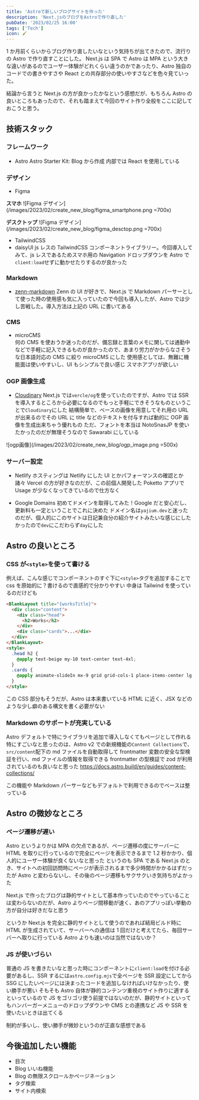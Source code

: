 ```yaml
---
title: 'Astroで新しいブログサイトを作った'
description: 'Next.jsのブログをAstroで作り直した'
pubDate: '2023/02/25 16:00'
tags: ['Tech']
icon: 🖌️
---
```


1 か月前くらいからブログ作り直したいなという気持ちが出てきたので、流行りの Astro で作り直すことにした。
Next.js は SPA で Astro は MPA という大きな違いがあるのでユーザー体験がどれくらい違うのかであったり、Astro 独自のコードでの書きやすさや React との共存部分の使いやすさなどを色々見ていった。

結論から言うと Next.js の方が良かったかなという感想だが、もちろん Astro の良いところもあったので、それも踏まえて今回のサイト作り全般をここに記しておこうと思う。

## 技術スタック

### フレームワーク

- Astro
  Astro Starter Kit: Blog から作成
  内部では React を使用している

### デザイン

- Figma

**スマホ**
![Figma デザイン](/images/2023/02/create_new_blog/figma_smartphone.png =700x)

**デスクトップ**
![Figma デザイン](/images/2023/02/create_new_blog/figma_desctop.png =700x)

- TailwindCSS
- daisyUI
  js レスの TailwindCSS コンポーネントライブラリー。今回導入してみて、js レスであるためスマホ用の Navigation ドロップダウンを Astro で `client:load`せずに動かせたりするのが良かった

### Markdown

- [zenn-markdown](https://zenn.dev/rorisutarou/articles/ec3871ec55693d)
  Zenn の UI が好きで、Next.js で Markdown パーサーとして使った時の使用感も気に入っていたので今回も導入したが、Astro では少し苦戦した。導入方法は上記の URL に書いてある

### CMS

- microCMS  
  何の CMS を使おうか迷ったのだが、備忘録と言葉のメモに関しては通勤中などで手軽に記入できるものが良かったので、あまり労力がかからなさそうな日本語対応の CMS に絞り microCMS にした
  使用感としては、無難に機能面は使いやすいし、UI もシンプルで良い感じ
  スマホアプリが欲しい

### OGP 画像生成

- [Cloudinary](https://catnose.me/notes/cloudinary-dynamic-ogp-image)
  Next.js では`vercle/og`を使っていたのですが、Astro では SSR を導入するところから必要になるのでもっと手軽にできそうなものということで`Cloudinary`にした
  結構簡単で、ベースの画像を用意してそれ用の URL が出来るのでその URL に title などのテキストを付与すれば動的に OGP 画像を生成出来ちゃう優れもの
  ただ、フォントを本当は NotoSnasJP を使いたかったのだが無理そうなので Sawarabi にしている

![ogp画像](/images/2023/02/create_new_blog/ogp_image.png =500x)

### サーバー設定

- Netlify
  ホスティングは Netlify にした
  UI とかパフォーマンスの確認とか諸々 Vercel の方が好きなのだが、この前個人開発した Poketto アプリで Usage が少なくなってきているので仕方なく

- Google Domains
  初めてドメインを取得してみた！Google だと安心だし、更新料も一定ということでこれに決めた
  ドメイン名は`yajium.dev`と迷ったのだが、個人的にこのサイトは日記兼自分の紹介サイトみたいな感じにしたかったので`dev`にこだわらず`day`にした

## Astro の良いところ

### CSS が`<style>`を使って書ける

例えば、こんな感じでコンポーネントのすぐ下に`<style>`タグを追加することで css を原始的に？書けるので直感的で分かりやすい
中身は Tailwind を使っているのだけども

```html :works.astro
<BlankLayout title="{worksTitle}">
  <div class="content">
    <div class="head">
      <h2>Works</h2>
    </div>
    <div class="cards">...</div>
  </div>
</BlankLayout>
<style>
  .head h2 {
    @apply text-beige my-10 text-center text-4xl;
  }
  .cards {
    @apply animate-slideIn mx-9 grid grid-cols-1 place-items-center lg:grid-cols-3 lg:gap-6;
  }
</style>
```

この CSS 部分もそうだが、Astro は本来書いている HTML に近く、JSX などのような少し癖のある構文を書く必要がない

### Markdown のサポートが充実している

Astro デフォルトで特にライブラリを追加で導入しなくてもページとして作れる
特にすごいなと思ったのは、Astro v2 での新規機能の`Content Collections`で、`src/content`配下の md ファイルを自動取得して frontmatter 変数の安全な型検証を行い、md ファイルの情報を取得できる
frontmatter の型検証で zod が利用されているのも良いなと思った
https://docs.astro.build/en/guides/content-collections/

この機能や Markdown パーサーなどもデフォルトで利用できるのでベースは整っている

## Astro の微妙なところ

### ページ遷移が遅い

Astro というよりかは MPA の欠点であるが、ページ遷移の度にサーバーに HTML を取りに行っているので完全にページを表示できるまで 1.2 秒かかり、個人的にユーザー体験が良くないなと思った
というのも SPA である Next.js のとき、サイトへの初回訪問時にページが表示されるまで多少時間がかかるはずだったが Astro と変わらないし、その後のページ遷移もサクサクいき気持ちがよかった

Next.js で作ったブログは静的サイトとして基本作っていたのでやっていることは変わらないのだが、Astro よりページ間移動が速く、あのアプリっぽい挙動の方が自分は好きだなと思う

というか Next.js を完全に静的サイトとして使うのであれば結局ビルド時に HTML が生成されていて、サーバーへの通信は 1 回だけと考えてたら、毎回サーバーへ取りに行っている Astro よりも速いのは当然ではないか？

### JS が使いづらい

普通の JS を書きたいなと思った時にコンポーネントに`client:load`を付ける必要があるし、SSR するには`astro.config.mjs`で全ページを SSR 設定にしてから SSG にしたいページには決まったコードを追加しなければいけなかったり、使い勝手が悪い
そもそも Astro 自体が静的コンテンツ重視のサイト作りに適するといっているので JS をゴリゴリ使う前提ではないのだが、静的サイトといってもハンバーガーメニューのドロップダウンや CMS との連携など JS や SSR を使いたいときは出てくる

制約が多いし、使い勝手が微妙というのが正直な感想である

## 今後追加したい機能

- 目次
- Blog いいね機能
- Blog の無限スクロールかページネーション
- タグ検索
- サイト内検索
